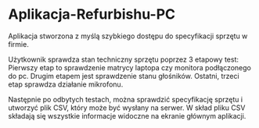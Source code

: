 # Aplikacja-Refurbishu-PC

Aplikacja stworzona z myślą szybkiego dostępu do specyfikacji sprzętu w firmie.

Użytkownik sprawdza stan techniczny sprzętu poprzez 3 etapowy test:
Pierwszy etap to sprawdzenie matrycy laptopa czy monitora podłączonego do pc. Drugim etapem jest sprawdzenie stanu głośników.
Ostatni, trzeci etap sprawdza działanie mikrofonu.

Następnie po odbytych testach, można sprawdzić specyfikację sprzętu i utworzyć plik CSV, który może być wysłany na serwer.
W skład pliku CSV składają się wszystkie informacje widoczne na ekranie głównym aplikacji.
